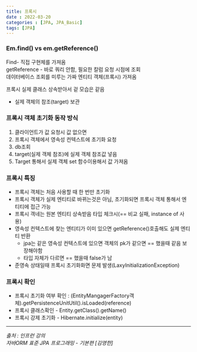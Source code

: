 ```yaml
---
title: 프록시
date : 2022-03-20
categories : [JPA, JPA_Basic]
tags: [JPA]
---
```

### Em.find() vs em.getReference()
Find- 직접 구현체를 가져옴<br>
getReference - 바로 쿼리 안함, 필요한 칼럼 요청 시점에 조회<br>
데이터베이스 조회를 미루는 가짜 엔티티 객체(프록시) 가져옴<br>

프록시 실제 클래스 상속받아서 겉 모습은 같음<br>
* 실제 객체의 참조(target) 보관

### 프록시 객체 초기화 동작 방식
1. 클라이언트가 값 요청시 값 없으면
2. 프록시 객체에서 영속성 컨텍스트에 초기화 요청
3. db조회
4. target(실제 객체 참조)에 실제 객체 참조값 넣음
5. Target 통해서 실제 객체 set 함수이용해서 값 가져옴

### 프록시 특징
* 프록시 객체는 처음 사용할 때 한 번만 초기화
* 프록시 객체가 실제 엔티티로 바뀌는것은 아님, 초기화되면 프록시 객체 통해서 엔티티에 접근 가능
* 프록시 객네는 원본 엔티티 상속받음 타입 체크시(== 비교 실패, instance of 사용)
* 영속성 컨텍스트에 찾는 엔티티가 이미 있으면 getReference()호출해도 실제 엔티티 반환
  * jpa는 같은 영속성 컨텍스트에 있으면 객체의 pk가 같으면 == 했을때 같음 보장해야함
  *  타입 자체가 다르면 == 했을때 false가 남
* 준영속 상태일때 프록시 초기화화면 문제 발생(LaxyInitializationException)

### 프록시 확인
* 프록시 초기화 여부 확인 : (EntityMangagerFactory객체).getPersistenceUnitUtil().isLoaded(reference)
* 프록시 클래스확인 - Entity.getClass().getName()
* 프록시 강제 초기화 - Hibernate.initialize(entity)


*** 
_출처 : 인프런 강의 <br>_
*자바ORM 표준 JPA 프로그래밍 - 기본편 [김영한]*